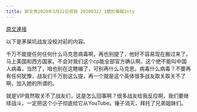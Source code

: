 ```yaml
---
title: 郭文贵2020年3月22日视频 20200322_1關於舉報Inty
---
```


[原文連接](https://gnews.org/ThreadView/53479280)

以下是茅屎坑战友没校对前的内容。

  千万不能提任何任何什么马克思病毒啊，再也别提了，他好不容易现在搬过来了，马上美国和西方国家。不会对我们这个cp能全部官方确认啊，这个绝不能叫中国人病毒，当然了，咱也别在这瞎编了，可别再什么马克思。病毒什么病毒？不要再有任何犹豫，战友们千万别这么提，再一个就是这个英体很多战友取关取关不了啊，加入她的所谓的。

  就是VIP竟然取关不了战友们，这是怎么回事啊？很多战友给我反应啊，我们要继续战斗，一定把这个小子彻底给它从YouTube。锤子消灭，拜托了兄弟姐妹们。
